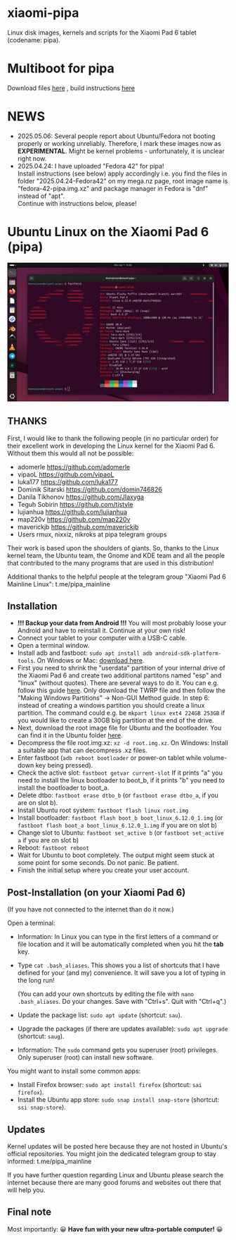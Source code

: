 # xiaomi-pipa
Linux disk images, kernels and scripts for the Xiaomi Pad 6 tablet (codename: pipa).

# Multiboot for pipa
Download files [here]() , build instructions [here](https://github.com/TheMojoMan/xiaomi-pipa/blob/main/pipa-multiboot.md)

# NEWS
 - 2025.05.06: Several people report about Ubuntu/Fedora not booting properly or working unreliably. Therefore, I mark these images now as **EXPERIMENTAL**. Might be kernel problems - unfortunately, it is unclear right now.
 - 2025.04.24: I have uploaded "Fedora 42" for pipa!  
   Install instructions (see below) apply accordingly i.e. you find the files in folder "2025.04.24-Fedora42" on my mega.nz page, root image name is "fedora-42-pipa.img.xz" and package manager in Fedora is "dnf" instead of "apt".  
   Continue with instructions below, please!
  
# Ubuntu Linux on the Xiaomi Pad 6 (pipa)
![Ubuntu Linux on the Xiaomi Pad 6 (pipa)](ubuntu-pipa.png)
## THANKS
First, I would like to thank the following people (in no particular order) for their excellent work in developing the Linux kernel for the Xiaomi Pad 6. Without them this would all not be possible:
 - adomerle <https://github.com/adomerle>
 - vipaoL <https://github.com/vipaoL>
 - luka177 <https://github.com/luka177>
 - Dominik Sitarski <https://github.com/domin746826>
 - Danila Tikhonov <https://github.com/JIaxyga>
 - Teguh Sobirin <https://github.com/tjstyle>
 - lujianhua <https://github.com/lujianhua>
 - map220v <https://github.com/map220v>
 - maverickjb <https://github.com/maverickjb>
 - Users rmux, nixxiz, nikroks at pipa telegram groups

Their work is based upon the shoulders of giants. So, thanks to the Linux kernel team, the Ubuntu team, the Gnome and KDE team and all the people that contributed to the many programs that are used in this distribution!

Additional thanks to the helpful people at the telegram group "Xiaomi Pad 6 Mainline Linux": t.me/pipa_mainline

## Installation
 - **!!! Backup your data from Android !!!** You will most probably loose your Android and have to reinstall it. Continue at your own risk!
 - Connect your tablet to your computer with a USB-C cable.
 - Open a terminal window.
 - Install adb and fastboot: `sudo apt install adb android-sdk-platform-tools`. On Windows or Mac: [download here](https://developer.android.com/tools/releases/platform-tools).
 - First you need to shrink the "userdata" partition of your internal drive of the Xiaomi Pad 6 and create two additional partitons named "esp" and "linux" (without quotes). There are several ways to do it. You can e.g. follow this guide [here](https://xdaforums.com/t/pipa-how-to-install-windows-11-on-xiaomi-pad-6.4647419/). Only download the TWRP file and then follow the "Making Windows Partitions" -> Non-GUI Method guide. In step 6: instead of creating a windows partition you should create a linux partition. The command could e.g. be `mkpart linux ext4 224GB 253GB` if you would like to create a 30GB big partition at the end of the drive.
 - Next, download the root image file for Ubuntu and the bootloader. You can find it in the Ubuntu folder [here](https://mega.nz/folder/TZ9wwaIQ#Ojwu-1KhPyaYv7QwBaJQlQ).
 - Decompress the file root.img.xz: `xz -d root.img.xz`. On Windows: Install a suitable app that can decompress .xz files.
 - Enter fastboot (`adb reboot bootloader` or power-on tablet while volume-down key being pressed).
 - Check the active slot: `fastboot getvar current-slot`
   If it prints "a" you need to install the linux bootloader to boot_b, if it prints "b" you need to install the bootloader to boot_a.
 - Delete dtbo: `fastboot erase dtbo_b` (or `fastboot erase dtbo_a`, if you are on slot b).
 - Install Ubuntu root system: `fastboot flash linux root.img`
 - Install bootloader: `fastboot flash boot_b boot_linux_6.12.0_1.img` (or `fastboot flash boot_a boot_linux_6.12.0_1.img` if you are on slot b)
 - Change slot to Ubuntu: `fastboot set_active b` (or `fastboot set_active a` if you are on slot b)
 - Reboot: `fastboot reboot`
 - Wait for Ubuntu to boot completely. The output might seem stuck at some point for some seconds. Do not panic. Be patient.
 - Finish the initial setup where you create your user account.

## Post-Installation (on your Xiaomi Pad 6)
(If you have not connected to the internet than do it now.)

Open a terminal:
 - Information: In Linux you can type in the first letters of a command or file location and it will be automatically completed when you hit the **tab** key.
 - Type `cat .bash_aliases`. This shows you a list of shortcuts that I have defined for your (and my) convenience. It will save you a lot of typing in the long run!
   
   (You can add your own shortcuts by editing the file with `nano .bash_aliases`. Do your changes. Save with "Ctrl+s". Quit with "Ctrl+q".)
 - Update the package list: `sudo apt update` (shortcut: `sau`).
 - Upgrade the packages (if there are updates available): `sudo apt upgrade` (shortcut: `saug`).
 - Information: The `sudo` command gets you superuser (root) privileges. Only superuser (root) can install new software.

You might want to install some common apps:
 - Install Firefox browser: `sudo apt install firefox` (shortcut: `sai firefox`).
 - Install the Ubuntu app store: `sudo snap install snap-store` (shortcut: `ssi snap-store`).

## Updates
Kernel updates will be posted here because they are not hosted in Ubuntu's official repositories. You might join the dedicated telegram group to stay informed: t.me/pipa_mainline

If you have further question regarding Linux and Ubuntu please search the internet because there are many good forums and websites out there that will help you.

## Final note
Most importantly: 😀 **Have fun with your new ultra-portable computer!** 😀
